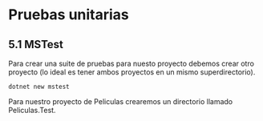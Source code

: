 # Pruebas unitarias

## 5.1 MSTest

Para crear una suite de pruebas para nuesto proyecto debemos crear otro proyecto \(lo ideal es tener ambos proyectos en un mismo superdirectorio\).

```
dotnet new mstest
```

Para nuestro proyecto de Peliculas crearemos un directorio llamado Peliculas.Test.



